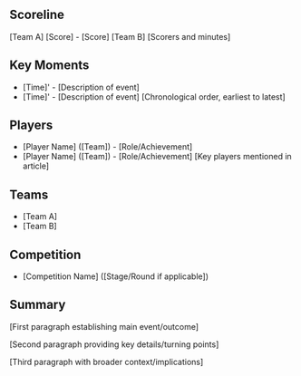 ## Scoreline
[Team A] [Score] - [Score] [Team B]
[Scorers and minutes]

## Key Moments
- [Time]' - [Description of event]
- [Time]' - [Description of event]
[Chronological order, earliest to latest]

## Players
- [Player Name] ([Team]) - [Role/Achievement]
- [Player Name] ([Team]) - [Role/Achievement]
[Key players mentioned in article]

## Teams
- [Team A]
- [Team B]

## Competition
- [Competition Name] ([Stage/Round if applicable])

## Summary
[First paragraph establishing main event/outcome]

[Second paragraph providing key details/turning points]

[Third paragraph with broader context/implications] 